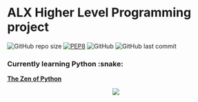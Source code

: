 <h1> ALX Higher Level Programming project </h1>

![GitHub repo size](https://img.shields.io/github/repo-size/TPriince/alx-higher_level_programming?logo=github)
[![PEP8](https://img.shields.io/badge/code%20style-pep8-orange.svg)](https://www.python.org/dev/peps/pep-0008/)
![GitHub](https://img.shields.io/github/license/TPriince/alx-higher_level_programming)
![GitHub last commit](https://img.shields.io/github/last-commit/TPriince/alx-higher_level_programming)

<h3> Currently learning Python :snake: </h3>
<p><a href="https://peps.python.org/pep-0020/" alt="The Zen of Python" target="_blank"><b>The Zen of Python</b></a></P>

<div align="center">
  <img src="https://media4.giphy.com/media/coxQHKASG60HrHtvkt/giphy.gif?cid=ecf05e47wqzyatd35y5pmxd6xif2hbvdar16yo70xc0oxs0y&rid=giphy.gif&ct=g" />
  </div>
